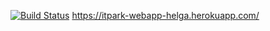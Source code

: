 [![Build Status](https://travis-ci.org/HelgaJava/git-homework10WebApp.svg?branch=master)](https://travis-ci.org/HelgaJava/git-homework10WebApp)
https://itpark-webapp-helga.herokuapp.com/